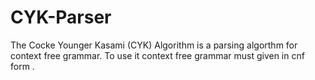 # CYK-Parser
The Cocke Younger Kasami (CYK) Algorithm is a parsing algorthm for context free grammar. To use it context free grammar must given in cnf form .
